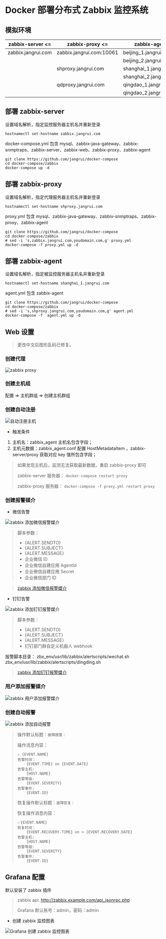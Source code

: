 # Docker 部署分布式 Zabbix 监控系统

## 模拟环境

|zabbix-server    <=|zabbix-proxy           <=|zabbix-agent          |
|-|-|-|
|zabbix.jangrui.com |zabbix.jangrui.com:10061 |beijing_1.jangrui.com |
|                   |                         |beijing_2.jangrui.com |
|                   |shproxy.jangrui.com      |shanghai_1.jangrui.com|
|                   |                         |shanghai_2.jangrui.com|
|                   |qdproxy.jangrui.com      |qingdao_1.jangrui.com |
|                   |                         |qingdao_2.jangrui.com |

## 部署 zabbix-server

设置域名解析，指定监控服务器主机名并重新登录

```
hostnamectl set-hostname zabbix.jangrui.com
```

docker-compose.yml 包含 mysql、zabbix-java-gateway、zabbix-snmptraps、zabbix-server、zabbix-web、zabbix-proxy、zabbix-agent

```
git clone https://github.com/jangrui/docker-compose
cd docker-compose/zabbix
docker-compose up -d
```

## 部署 zabbix-proxy

设置域名解析，指定代理服务器主机名并重新登录

```
hostnamectl set-hostname shproxy.jangrui.com
```

proxy.yml 包含 mysql、zabbix-java-gateway、zabbix-snmptraps、zabbix-proxy、zabbix-agent

```
git clone https://github.com/jangrui/docker-compose
cd docker-compose/zabbix
# sed -i 's,zabbix.jangrui.com,youdomain.com,g' proxy.yml
docker-compose -f proxy.yml up -d
```

## 部署 zabbix-agent

设置域名解析，指定被监控服务器主机名并重新登录

```
hostnamectl set-hostname shanghai_1.jangrui.com
```

agent.yml 包含 zabbix-agent

```
git clone https://github.com/jangrui/docker-compose
cd docker-compose/zabbix
# sed -i 's,shproxy.jangrui.com,youdomain.com,g' agent.yml
docker-compose -f  agent.yml up -d
```

## Web 设置

> 更改中文后图形乱码已修复。

### 创建代理

![zabbix proxy](https://notes.jangrui.com/_media/zabbix/proxy.gif)

### 创建主机组

配置 => 主机群组 => 创建主机群组

### 创建自动注册

![自动注册主机](https://notes.jangrui.com/_media/zabbix/auto_registration_host.gif)

- 触发条件

1. 主机名：zabbix_agent 主机名包含字段；
2. 主机元数据：zabbix_agent.conf 配置 HostMetadataItem ，zabbix-server/proxy 获取对应 key 值所包含字段；

> 如果发现主机后，监测无法获取最新数据，重启 zabbix-proxy 即可
> 
> zabbix-server 服务器： `docker-compose restart proxy`
>
> zabbix-proxy 服务器： `docker-compose -f proxy.yml restart proxy`

### 创建报警媒介

- 微信告警

![zabbix 添加微信报警媒介](https://notes.jangrui.com/_media/zabbix/media-types-wechat.gif)

> 脚本参数：
> - {ALERT.SENDTO}
> - {ALERT.SUBJECT}
> - {ALERT.MESSAGE}
> - 企业微信 ID
> - 企业微信自建应用 AgentId
> - 企业微信自建应用 Secret
> - 企业微信部门 ID

> [zabbix 添加微信报警媒介](https://notes.jangrui.com/#/zabbix/wechat)

- 钉钉告警

![zabbix 添加钉钉报警媒介](https://notes.jangrui.com/_media/zabbix/media-types-dingding.gif)

> 脚本参数：
> - {ALERT.SENDTO}
> - {ALERT.SUBJECT}
> - {ALERT.MESSAGE}
> - 钉钉部门群自定义机器人 webhook

报警脚本目录：
zbx_env/usr/lib/zabbix/alertscripts/wechat.sh
zbx_env/usr/lib/zabbix/alertscripts/dingding.sh

> [zabbix 添加钉钉报警媒介](https://notes.jangrui.com/#/zabbix/dingding)

### 用户添加报警媒介

![zabbix 用户添加报警媒介](https://notes.jangrui.com/_media/zabbix/media-types-wechat-user.gif)

### 创建自动报警

![zabbix 添加自动报警](https://notes.jangrui.com/_media/zabbix/media-types-wechat-action.gif)

>操作默认标题：`故障报警：`
>
> 操作消息内容：
> ```
> ⚠️ {EVENT.NAME}
> 告警时间：
>     {EVENT.TIME} on {EVENT.DATE}
> 告警主机: 
>     {HOST.NAME}
> 告警等级: 
>     {EVENT.SEVERITY}
> 告警事件: 
>     {EVENT.ID}
> ```
>
>恢复操作默认标题：`故障恢复：`
>
> 恢复操作消息内容：
> ```
> ✅{EVENT.NAME}
> 恢复时间：
>     {EVENT.RECOVERY.TIME} on > {EVENT.RECOVERY.DATE}
> 告警主机: 
>     {HOST.NAME}
> 告警等级: 
>     {EVENT.SEVERITY}
> 告警事件: 
>     {EVENT.ID}
> ```

## Grafana 配置

默认安装了 zabbix 插件

> zabbix api: http://zabbix.example.com/api_jsonrpc.php
> 
> Grafana 默认账号：admin，密码：admin

- 创建 zabbix 监控图表

![Grafana 创建 zabbix 监控图表](https://notes.jangrui.com/_media/zabbix/grafana.gif)
